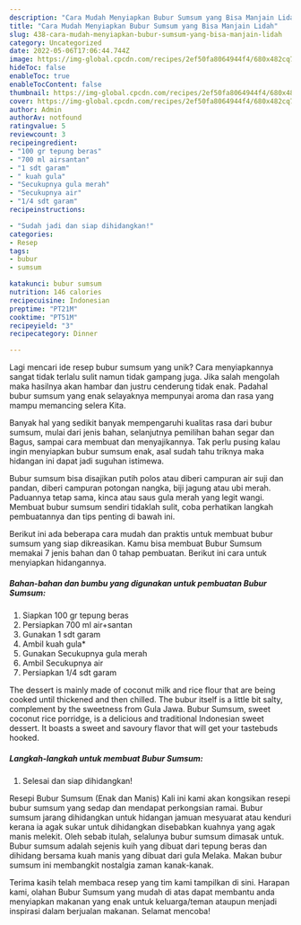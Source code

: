 ```yaml
---
description: "Cara Mudah Menyiapkan Bubur Sumsum yang Bisa Manjain Lidah"
title: "Cara Mudah Menyiapkan Bubur Sumsum yang Bisa Manjain Lidah"
slug: 438-cara-mudah-menyiapkan-bubur-sumsum-yang-bisa-manjain-lidah
category: Uncategorized
date: 2022-05-06T17:06:44.744Z
image: https://img-global.cpcdn.com/recipes/2ef50fa8064944f4/680x482cq70/bubur-sumsum-foto-resep-utama.jpg
hideToc: false
enableToc: true
enableTocContent: false
thumbnail: https://img-global.cpcdn.com/recipes/2ef50fa8064944f4/680x482cq70/bubur-sumsum-foto-resep-utama.jpg
cover: https://img-global.cpcdn.com/recipes/2ef50fa8064944f4/680x482cq70/bubur-sumsum-foto-resep-utama.jpg
author: Admin
authorAv: notfound
ratingvalue: 5
reviewcount: 3
recipeingredient:
- "100 gr tepung beras"
- "700 ml airsantan"
- "1 sdt garam"
- " kuah gula"
- "Secukupnya gula merah"
- "Secukupnya air"
- "1/4 sdt garam"
recipeinstructions:

- "Sudah jadi dan siap dihidangkan!"
categories:
- Resep
tags:
- bubur
- sumsum

katakunci: bubur sumsum 
nutrition: 146 calories
recipecuisine: Indonesian
preptime: "PT21M"
cooktime: "PT51M"
recipeyield: "3"
recipecategory: Dinner

---
```





Lagi mencari ide resep bubur sumsum yang unik? Cara menyiapkannya sangat tidak terlalu sulit namun tidak gampang juga. Jika salah mengolah maka hasilnya akan hambar dan justru cenderung tidak enak. Padahal bubur sumsum yang enak selayaknya mempunyai aroma dan rasa yang mampu memancing selera Kita.





Banyak hal yang sedikit banyak mempengaruhi kualitas rasa dari bubur sumsum, mulai dari jenis bahan, selanjutnya pemilihan bahan segar dan Bagus, sampai cara membuat dan menyajikannya. Tak perlu pusing kalau ingin menyiapkan bubur sumsum enak,      asal sudah tahu triknya maka hidangan ini dapat jadi suguhan istimewa.














Bubur sumsum bisa disajikan putih polos atau diberi campuran air suji dan pandan, diberi campuran potongan nangka, biji jagung atau ubi merah. Paduannya tetap sama, kinca atau saus gula merah yang legit wangi. Membuat bubur sumsum sendiri tidaklah sulit, coba perhatikan langkah pembuatannya dan tips penting di bawah ini.






Berikut ini ada beberapa cara mudah dan praktis untuk membuat bubur sumsum yang siap dikreasikan. Kamu bisa membuat Bubur Sumsum memakai 7 jenis bahan dan 0 tahap pembuatan. Berikut ini cara untuk menyiapkan hidangannya.

<!--inarticleads1-->

##### Bahan-bahan dan bumbu yang digunakan untuk pembuatan Bubur Sumsum:

1. Siapkan 100 gr tepung beras
1. Persiapkan 700 ml air+santan
1. Gunakan 1 sdt garam
1. Ambil  kuah gula*
1. Gunakan Secukupnya gula merah
1. Ambil Secukupnya air
1. Persiapkan 1/4 sdt garam


The dessert is mainly made of coconut milk and rice flour that are being cooked until thickened and then chilled. The bubur itself is a little bit salty, complement by the sweetness from Gula Jawa. Bubur Sumsum, sweet coconut rice porridge, is a delicious and traditional Indonesian sweet dessert. It boasts a sweet and savoury flavor that will get your tastebuds hooked. 

<!--inarticleads2-->

##### Langkah-langkah untuk membuat Bubur Sumsum:


1. Selesai dan siap dihidangkan!

Resepi Bubur Sumsum (Enak dan Manis) Kali ini kami akan kongsikan resepi bubur sumsum yang sedap dan mendapat perkongsian ramai. Bubur sumsum jarang dihidangkan untuk hidangan jamuan mesyuarat atau kenduri kerana ia agak sukar untuk dihidangkan disebabkan kuahnya yang agak manis melekit. Oleh sebab itulah, selalunya bubur sumsum dimasak untuk. Bubur sumsum adalah sejenis kuih yang dibuat dari tepung beras dan dihidang bersama kuah manis yang dibuat dari gula Melaka. Makan bubur sumsum ini membangkit nostalgia zaman kanak-kanak. 

Terima kasih telah membaca resep yang tim kami tampilkan di sini. Harapan kami, olahan Bubur Sumsum yang mudah di atas dapat membantu anda menyiapkan makanan yang enak untuk keluarga/teman ataupun menjadi inspirasi dalam berjualan makanan. Selamat mencoba!
